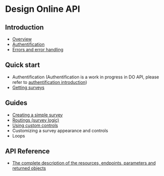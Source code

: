 # Design Online API
## Introduction
- [Overview](intro-overview.md)
- [Authentification](intro-authentification.md)
- [Errors and error handling](intro-error.md)
## Quick start
- Authentification (Authentification is a work in progress in DO API, please refer to [authentification introduction](intro-authentification.md))
- [Getting surveys](qstart-getsurveys.md)
## Guides
- [Creating a simple survey](guide-create-survey.md)
- [Routings (survey logic)](guide-routings.md)
- [Using custom controls](guide-custom-control.md)
- Customizing a survey appearance and controls
- Loops
## API Reference
- [The complete description of the resources, endpoints, parameters and returned objects](api-reference-intro.md)
